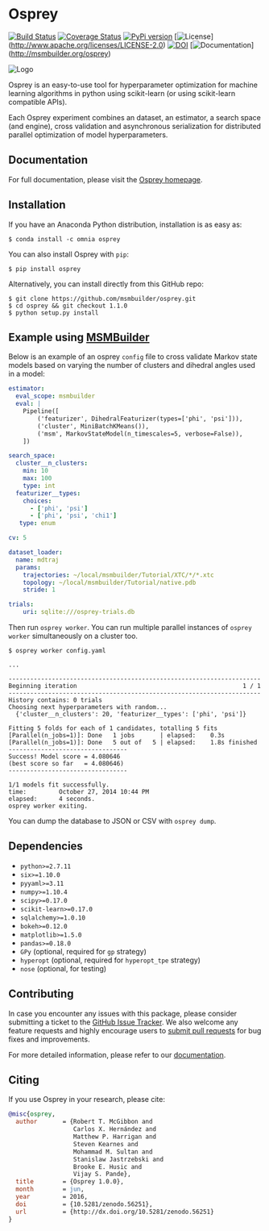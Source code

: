 Osprey
======
[![Build Status](https://travis-ci.org/msmbuilder/osprey.svg?branch=master)](https://travis-ci.org/msmbuilder/osprey)
[![Coverage Status](https://coveralls.io/repos/github/msmbuilder/osprey/badge.svg?branch=master)](https://coveralls.io/github/msmbuilder/osprey?branch=master)
[![PyPi version](https://badge.fury.io/py/osprey.svg)](https://pypi.python.org/pypi/osprey/)
[![License](https://img.shields.io/badge/license-ASLv2.0-red.svg?style=flat)]  (http://www.apache.org/licenses/LICENSE-2.0)
[![DOI](https://zenodo.org/badge/9890/msmbuilder/osprey.svg)](https://zenodo.org/badge/latestdoi/9890/msmbuilder/osprey)
[![Documentation](https://img.shields.io/badge/docs-latest-blue.svg?style=flat)] (http://msmbuilder.org/osprey)

![Logo](http://msmbuilder.org/osprey/development/_static/osprey.svg)

Osprey is an easy-to-use tool for hyperparameter optimization for machine
learning algorithms in python using scikit-learn (or using scikit-learn
compatible APIs).

Each Osprey experiment combines an dataset, an estimator, a search space
(and engine), cross validation and asynchronous serialization for distributed
parallel optimization of model hyperparameters.

Documentation
------------
For full documentation, please visit the [Osprey homepage](http://msmbuilder.org/osprey/).

Installation
------------

If you have an Anaconda Python distribution, installation is as easy as:
```
$ conda install -c omnia osprey
```

You can also install Osprey with `pip`:
```
$ pip install osprey
```

Alternatively, you can install directly from this GitHub repo:
```
$ git clone https://github.com/msmbuilder/osprey.git
$ cd osprey && git checkout 1.1.0
$ python setup.py install
```


Example using [MSMBuilder](https://github.com/msmbuilder/msmbuilder)
-------------------------------------------------------------
Below is an example of an osprey `config` file to cross validate Markov state
models based on varying the number of clusters and dihedral angles used in a
model:
```yaml
estimator:
  eval_scope: msmbuilder
  eval: |
    Pipeline([
        ('featurizer', DihedralFeaturizer(types=['phi', 'psi'])),
        ('cluster', MiniBatchKMeans()),
        ('msm', MarkovStateModel(n_timescales=5, verbose=False)),
    ])

search_space:
  cluster__n_clusters:
    min: 10
    max: 100
    type: int
  featurizer__types:
    choices:
      - ['phi', 'psi']
      - ['phi', 'psi', 'chi1']
   type: enum

cv: 5

dataset_loader:
  name: mdtraj
  params:
    trajectories: ~/local/msmbuilder/Tutorial/XTC/*/*.xtc
    topology: ~/local/msmbuilder/Tutorial/native.pdb
    stride: 1

trials:
    uri: sqlite:///osprey-trials.db
```

Then run `osprey worker`. You can run multiple parallel instances
of `osprey worker` simultaneously on a cluster too.

```
$ osprey worker config.yaml

...

----------------------------------------------------------------------
Beginning iteration                                              1 / 1
----------------------------------------------------------------------
History contains: 0 trials
Choosing next hyperparameters with random...
  {'cluster__n_clusters': 20, 'featurizer__types': ['phi', 'psi']}

Fitting 5 folds for each of 1 candidates, totalling 5 fits
[Parallel(n_jobs=1)]: Done   1 jobs       | elapsed:    0.3s
[Parallel(n_jobs=1)]: Done   5 out of   5 | elapsed:    1.8s finished
---------------------------------
Success! Model score = 4.080646
(best score so far   = 4.080646)
---------------------------------

1/1 models fit successfully.
time:         October 27, 2014 10:44 PM
elapsed:      4 seconds.
osprey worker exiting.
```
You can dump the database to JSON or CSV with `osprey dump`.


Dependencies
------------
- `python>=2.7.11`
- `six>=1.10.0`
- `pyyaml>=3.11`
- `numpy>=1.10.4`
- `scipy>=0.17.0`
- `scikit-learn>=0.17.0`
- `sqlalchemy>=1.0.10`
- `bokeh>=0.12.0`
- `matplotlib>=1.5.0`
- `pandas>=0.18.0`
- `GPy` (optional, required for `gp` strategy)
- `hyperopt` (optional, required for `hyperopt_tpe` strategy)
- `nose` (optional, for testing)


Contributing
------------

In case you encounter any issues with this package, please consider submitting
a ticket to the [GitHub Issue Tracker](https://github.com/msmbuilder/osprey/issues).
We also welcome any feature requests and highly encourage users to
[submit pull requests](https://help.github.com/articles/creating-a-pull-request/)
for bug fixes and improvements.

For more detailed information, please refer to our
[documentation](http://msmbuilder.org/osprey/contributing.html).


Citing
------

If you use Osprey in your research, please cite:

```bibtex
@misc{osprey,
  author       = {Robert T. McGibbon and
                  Carlos X. Hernández and
                  Matthew P. Harrigan and
                  Steven Kearnes and
                  Mohammad M. Sultan and
                  Stanislaw Jastrzebski and
                  Brooke E. Husic and
                  Vijay S. Pande},
  title        = {Osprey 1.0.0},
  month        = jun,
  year         = 2016,
  doi          = {10.5281/zenodo.56251},
  url          = {http://dx.doi.org/10.5281/zenodo.56251}
}
```
